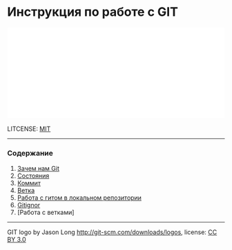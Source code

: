 # Инструкция по работе с GIT

![GIT-Logo](./assets/git-Logo-White.png)

LITCENSE: [MIT](./license.md)

---
### Содержание
1. [Зачем нам Git](./whatisgit.md)
2. [Состояния](./3states)
3. [Коммит](./committed.md)
4. [Ветка](./branch.md)
5. [Работа с гитом в локальном репозитории](./repository.md)
6. [Gitignor](./gitignore.md)
7. [Работа с ветками]
---

GIT logo by Jason Long http://git-scm.com/downloads/logos, license: [CC BY 3.0](https://creativecommons.org/licenses/by/3.0/deed.en)

[1]: ./skilllfactory/Git.md
